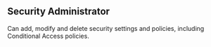 ## Security Administrator

Can add, modify and delete  security settings and policies, including Conditional Access policies.